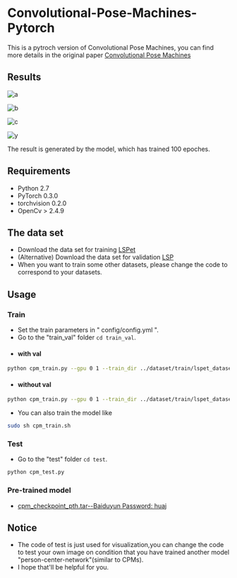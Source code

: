 # Convolutional-Pose-Machines-Pytorch 

This is a pytroch version of Convolutional Pose Machines, you can find more details in the original paper [Convolutional Pose Machines](https://arxiv.org/pdf/1602.00134.pdf)

## Results

![a](https://github.com/namedBen/Convolutional-Pose-Machines-Pytorch/blob/master/samples/a.png)

![b](https://github.com/namedBen/Convolutional-Pose-Machines-Pytorch/blob/master/samples/b.png)

![c](https://github.com/namedBen/Convolutional-Pose-Machines-Pytorch/blob/master/samples/c.png)

![y](https://github.com/namedBen/Convolutional-Pose-Machines-Pytorch/blob/master/samples/y.png)

The result is generated by the model, which has trained 100 epoches.

## Requirements

* Python 2.7
* PyTorch 0.3.0
* torchvision 0.2.0
* OpenCv > 2.4.9

## The data set

* Download the data set for training [ LSPet ](http://sam.johnson.io/research/lspet.html)
* (Alternative) Download the data set for validation [ LSP ](http://sam.johnson.io/research/lsp.html)
* When you want to train some other datasets, please change the code to correspond to your datasets.

## Usage

### Train

* Set the train parameters in " config/config.yml ".
* Go to the "train_val" folder ` cd train_val `.
* #### with val
```bash
python cpm_train.py --gpu 0 1 --train_dir ../dataset/train/lspet_dataset --val_dir ../dataset/val/lsp_dataset --config ../config/config.yml
```
* #### without val
```bash
python cpm_train.py --gpu 0 1 --train_dir ../dataset/train/lspet_dataset --config ../config/config.yml
```
- You can also train the model like
```bash
sudo sh cpm_train.sh
```

### Test

* Go to the "test" folder ` cd test `.
```bash
python cpm_test.py
```

### Pre-trained model
* [ cpm_checkpoint_pth.tar--Baiduyun Password: huaj ](https://pan.baidu.com/s/11mTCfgJyhYlpBfB4inTC9g)

## Notice
* The code of test is just used for visualization,you can change the code to test your own image on condition that you have trained another model "person-center-network"(similar to CPMs).
* I hope that'll be helpful for you.

